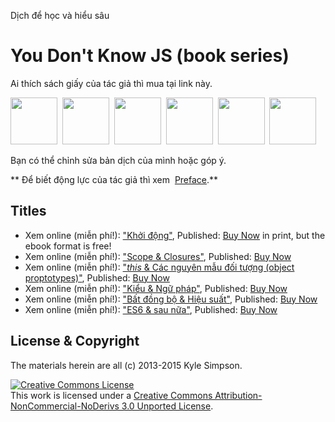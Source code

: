 Dịch để học và hiểu sâu 

# You Don't Know JS (book series)

Ai thích sách giấy của tác giả thì mua tại link này.

<a href="http://shop.oreilly.com/product/0636920039303.do"><img src="up %26 going/cover.jpg" width="75"></a>&nbsp;
<a href="http://shop.oreilly.com/product/0636920026327.do"><img src="scope %26 closures/cover.jpg" width="75"></a>&nbsp;
<a href="http://shop.oreilly.com/product/0636920033738.do"><img src="this %26 object prototypes/cover.jpg" width="75"></a>&nbsp;
<a href="http://shop.oreilly.com/product/0636920033745.do"><img src="types %26 grammar/cover.jpg" width="75"></a>&nbsp;
<a href="http://shop.oreilly.com/product/0636920033752.do"><img src="async %26 performance/cover.jpg" width="75"></a>&nbsp;
<a href="http://shop.oreilly.com/product/0636920033769.do"><img src="es6 %26 beyond/cover.jpg" width="75"></a>

Bạn có thể chỉnh sửa bản dịch của mình hoặc góp ý.

** Để biết động lực của tác giả thì xem  [Preface](preface.md).**

## Titles

* Xem online (miễn phí!): ["Khởi động"](https://github.com/viiiprock/You-Dont-Know-JS/tree/master/up%20%26%20going), Published: [Buy Now](http://shop.oreilly.com/product/0636920039303.do) in print, but the ebook format is free!
* Xem online (miễn phí!): ["Scope & Closures"](https://github.com/viiiprock/You-Dont-Know-JS/tree/master/scope%20%26%20closures), Published: [Buy Now](http://shop.oreilly.com/product/0636920026327.do)
* Xem online (miễn phí!): ["*this* & Các nguyên mẫu đối tượng (object proptotypes)"](https://github.com/viiiprock/You-Dont-Know-JS/tree/master/this%20%26%20object%20prototypes), Published: [Buy Now](http://shop.oreilly.com/product/0636920033738.do)
* Xem online (miễn phí!): ["Kiểu & Ngữ pháp"](https://github.com/viiiprock/You-Dont-Know-JS/tree/master/types%20%26%20grammar), Published: [Buy Now](http://shop.oreilly.com/product/0636920033745.do)
* Xem online (miễn phí!): ["Bất đồng bộ & Hiệu suất"](https://github.com/viiiprock/You-Dont-Know-JS/tree/master/async%20%26%20performance), Published: [Buy Now](http://shop.oreilly.com/product/0636920033752.do)
* Xem online (miễn phí!): ["ES6 & sau nữa"](https://github.com/viiiprock/You-Dont-Know-JS/tree/master/es6%20%26%20beyond), Published: [Buy Now](http://shop.oreilly.com/product/0636920033769.do)

## License & Copyright

The materials herein are all (c) 2013-2015 Kyle Simpson.

<a rel="license" href="http://creativecommons.org/licenses/by-nc-nd/3.0/"><img alt="Creative Commons License" style="border-width:0" src="https://i.creativecommons.org/l/by-nc-nd/3.0/88x31.png" /></a><br />This work is licensed under a <a rel="license" href="http://creativecommons.org/licenses/by-nc-nd/3.0/">Creative Commons Attribution-NonCommercial-NoDerivs 3.0 Unported License</a>.
